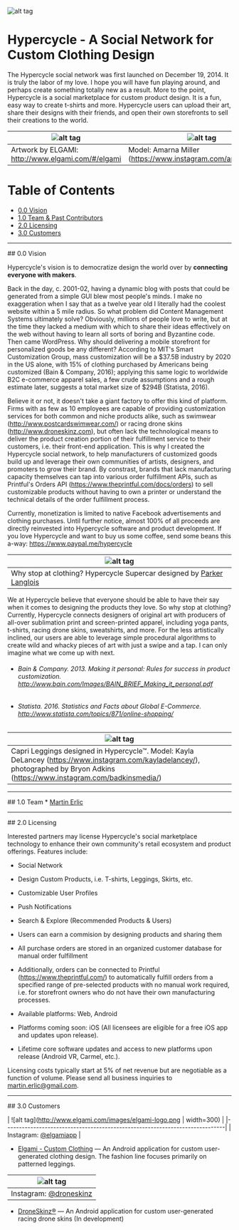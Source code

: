 ![alt tag](https://gallery.mailchimp.com/d793ae062926c63262e96e99c/images/4367f220-3a28-4ad4-9e9b-f7055f4ed9cd.png)

# Hypercycle - A Social Network for Custom Clothing Design
The Hypercycle social network was first launched on December 19, 2014. It is truly the labor of my love. I hope you will have fun playing around, and perhaps create something totally new as a result. More to the point, Hypercycle is a social marketplace for custom product design. It is a fun, easy way to create t-shirts and more. Hypercycle users can upload their art, share their designs with their friends, and open their own storefronts to sell their creations to the world.

| ![alt tag](http://www.elgami.com/images/elgami-pattern.png) | ![alt tag](http://www.elgami.com/images/amarna-leggings.png) |
|-----------------------------------------------------------------------------|-----------------------------------------------------------------------------|
| Artwork by ELGAMI: http://www.elgami.com/#/elgami | Model: Amarna Miller (https://www.instagram.com/amarnamiller/) |

# Table of Contents  
* [0.0 Vision](#vision)
* [1.0 Team & Past Contributors](#team)
* [2.0 Licensing](#licensing)
* [3.0 Customers](#customers)

<hr>

<a name="vision"/>
## 0.0 Vision

Hypercycle's vision is to democratize design the world over by **connecting everyone with makers**.

Back in the day, c. 2001-02, having a dynamic blog with posts that could be generated from a simple GUI blew most people's minds. I make no exaggeration when I say that as a twelve year old I literally had the coolest website within a 5 mile radius. So what problem did Content Management Systems ultimately solve? Obviously, millions of people love to write, but at the time they lacked a medium with which to share their ideas effectively on the web without having to learn all sorts of boring and Byzantine code. Then came WordPress. Why should delivering a mobile storefront for personalized goods be any different? According to MIT's Smart Customization Group, mass customization will be a $37.5B industry by 2020 in the US alone, with 15% of clothing purchased by Americans being customized (Bain & Company, 2016); applying this same logic to worldwide B2C e-commerce apparel sales, a few crude assumptions and a rough estimate later, suggests a total market size of $294B (Statista, 2016).

Believe it or not, it doesn't take a giant factory to offer this kind of platform. Firms with as few as 10 employees are capable of providing customization services for both common and niche products alike, such as swimwear (http://www.postcardswimwear.com/) or racing drone skins (http://www.droneskinz.com), but often lack the technological means to deliver the product creation portion of their fulfillment service to their customers, i.e. their front-end application. This is why I created the Hypercycle social network, to help manufacturers of customized goods build up and leverage their own communities of artists, designers, and promoters to grow their brand. By constrast, brands that lack manufacturing capacity themselves can tap into various order fulfillment APIs, such as Printful's Orders API (https://www.theprintful.com/docs/orders) to sell customizable products without having to own a printer or understand the technical details of the order fulfillment process.

Currently, monetization is limited to native Facebook advertisements and clothing purchases. Until further notice, almost 100% of all proceeds are directly reinvested into Hypercycle software and product development. If you love Hypercycle and want to buy us some coffee, send some beans this a-way: https://www.paypal.me/hypercycle

| ![alt tag](http://www.elgami.com/images/hypercycle-car.jpg) |
|-----------------------------------------------------------------------------|
| Why stop at clothing? Hypercycle Supercar designed by <a href="https://ca.linkedin.com/in/parker-langlois-02592bb5">Parker Langlois</a> |

We at Hypercycle believe that everyone should be able to have their say when it comes to designing the products they love. So why stop at clothing? Currently, Hypercycle connects designers of original art with producers of all-over sublimation print and screen-printed apparel, including yoga pants, t-shirts, racing drone skins, sweatshirts, and more. For the less artistically inclined, our users are able to leverage simple procedural algorithms to create wild and whacky pieces of art with just a swipe and a tap. I can only imagine what we come up with next.

* ###### Bain & Company. 2013. Making it personal: Rules for success in product customization. http://www.bain.com/Images/BAIN_BRIEF_Making_it_personal.pdf

* ###### Statista. 2016. Statistics and Facts about Global E-Commerce. http://www.statista.com/topics/871/online-shopping/

| ![alt tag](http://www.elgami.com/images/687474703a2f2f7777772e656c67616d692e636f6d2f626c6f672f77702d636f6e74656e742f75706c6f6164732f323031352f31302f626c6f672d696d6167652d372e706e67.png) |
|-----------------------------------------------------------------------------|
| Capri Leggings designed in Hypercycle™. Model: Kayla DeLancey (https://www.instagram.com/kayladelancey/), photographed by Bryon Adkins (https://www.instagram.com/badkinsmedia/) |

<hr>

<a name="team"/>
## 1.0 Team
* <a href="https://www.github.com/santafebound">Martin Erlic</a>
<hr>

<a name="vision"/>
## 2.0 Licensing

Interested partners may license Hypercycle's social marketplace technology to enhance their own community's retail ecosystem and product offerings. Features include:

* Social Network
* Design Custom Products, i.e. T-shirts, Leggings, Skirts, etc.
* Customizable User Profiles
* Push Notifications
* Search & Explore (Recommended Products & Users)
* Users can earn a commision by designing products and sharing them
* All purchase orders are stored in an organized customer database for manual order fulfillment
* Additionally, orders can be connected to Printful (https://www.theprintful.com/) to automatically fulfill orders from a specified range of pre-selected products with no manual work required, i.e. for storefront owners who do not have their own manufacturing processes.

* Available platforms: Web, Android
* Platforms coming soon: iOS (All licensees are eligible for a free iOS app and updates upon release).
* Lifetime core software updates and access to new platforms upon release (Android VR, Carmel, etc.).

Licensing costs typically start at 5% of net revenue but are negotiable as a function of volume. Please send all business inquiries to <a href="mailto:martin.erlic@gmail.com">martin.erlic@gmail.com</a>.

<hr>

<a name="vision"/>
## 3.0 Customers

| ![alt tag](http://www.elgami.com/images/elgami-logo.png | width=300) |
|-----------------------------------------------------------------------------|
| Instagram: <a href="https://www.instagram.com/elgamiapp">@elgamiapp</a> |

* <a href="https://play.google.com/store/apps/details?id=com.elgami.customizer&hl=en">Elgami - Custom Clothing</a> — An Android application for custom user-generated clothing design. The fashion line focuses primarily on patterned leggings.

| ![alt tag](https://cdn.shopify.com/s/files/1/0251/4837/t/3/assets/logo.png?11570305125073759710) |
|-----------------------------------------------------------------------------|
| Instagram: <a href="https://www.instagram.com/droneskinz">@droneskinz</a> |

* <a href="http://www.droneskinz.com">DroneSkinz®</a> — An Android application for custom user-generated racing drone skins (In development)

